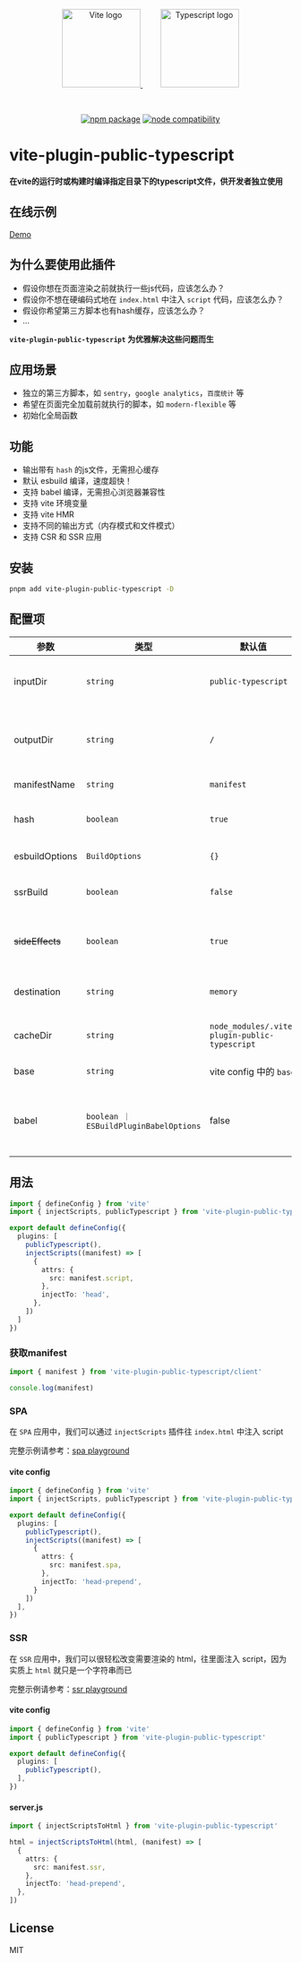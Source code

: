 
<p align="center">
  <a href="https://vitejs.dev" style="margin-right: 32px;" target="_blank" rel="noopener noreferrer">
    <img width="140" src="https://vitejs.dev/logo.svg" alt="Vite logo" />
  </a>
  <a href="https://www.typescriptlang.org/" target="_blank" rel="noopener noreferrer">
    <img width="140" src="https://upload.wikimedia.org/wikipedia/commons/4/4c/Typescript_logo_2020.svg" alt="Typescript logo" />
  </a>
</p>
<br/>
<p align="center">
  <a href="https://npmjs.com/package/vite-plugin-public-typescript"><img src="https://img.shields.io/npm/v/vite-plugin-public-typescript.svg" alt="npm package"></a>
  <a href="https://nodejs.org/en/about/previous-releases"><img src="https://img.shields.io/node/v/vite-plugin-public-typescript.svg" alt="node compatibility"></a>
</p>

# vite-plugin-public-typescript


**在vite的运行时或构建时编译指定目录下的typescript文件，供开发者独立使用**

## 在线示例
[Demo](https://hemengke1997.github.io/vite-plugin-public-typescript/)

## 为什么要使用此插件

- 假设你想在页面渲染之前就执行一些js代码，应该怎么办？
- 假设你不想在硬编码式地在 `index.html` 中注入 `script` 代码，应该怎么办？
- 假设你希望第三方脚本也有hash缓存，应该怎么办？
- ...

**`vite-plugin-public-typescript` 为优雅解决这些问题而生**

## 应用场景

- 独立的第三方脚本，如 `sentry`，`google analytics`，`百度统计` 等
- 希望在页面完全加载前就执行的脚本，如 `modern-flexible` 等
- 初始化全局函数

## 功能

- 输出带有 `hash` 的js文件，无需担心缓存
- 默认 esbuild 编译，速度超快！
- 支持 babel 编译，无需担心浏览器兼容性
- 支持 vite 环境变量
- 支持 vite HMR
- 支持不同的输出方式（内存模式和文件模式）
- 支持 CSR 和 SSR 应用


## 安装

```bash
pnpm add vite-plugin-public-typescript -D
```

## 配置项

| 参数            | 类型                                   | 默认值                                        | 描述                                           |
| --------------- | -------------------------------------- | --------------------------------------------- | ---------------------------------------------- |
| inputDir        | `string`                               | `public-typescript`                           | 存放需要编译的 `typescript` 的目录             |
| outputDir       | `string`                               | `/`                                           | 输出公共 javascript 的目录，相对于 `publicDir` |
| manifestName    | `string`                               | `manifest`                                    | `manifest` 的文件名                            |
| hash            | `boolean`                              | `true`                                        | 编译后的 `js` 是否生成 `hash `                 |
| esbuildOptions  | `BuildOptions`                         | `{}`                                          | esbuild 构建选项                               |
| ssrBuild        | `boolean`                              | `false`                                       | 当前打包环境是否是 ssr                         |
| ~~sideEffects~~ | `boolean`                              | `true`                                        | 是否编译三方库(v2.0.0废弃⚠️)                    |
| destination     | `string`                               | `memory`                                      | 输出模式：内存模式 \| 文件模式                 |
| cacheDir        | `string`                               | `node_modules/.vite-plugin-public-typescript` | 存放manifest缓存的目录                         |
| base            | `string`                               | vite config 中的 `base`                       | 资源 base url                                  |
| babel           | `boolean ｜ ESBuildPluginBabelOptions` | false                                         | babel编译（如果需要兼容es6以下浏览器，请开启） |



## 用法

```ts
import { defineConfig } from 'vite'
import { injectScripts, publicTypescript } from 'vite-plugin-public-typescript'

export default defineConfig({
  plugins: [
    publicTypescript(),
    injectScripts((manifest) => [
      {
        attrs: {
          src: manifest.script,
        },
        injectTo: 'head',
      },
    ])
  ]
})
```

### 获取manifest

```ts
import { manifest } from 'vite-plugin-public-typescript/client'

console.log(manifest)
```


### SPA

在 `SPA` 应用中，我们可以通过 `injectScripts` 插件往 `index.html` 中注入 script

完整示例请参考：[spa playground](./playground/spa/vite.config.ts)

#### vite config

```ts
import { defineConfig } from 'vite'
import { injectScripts, publicTypescript } from 'vite-plugin-public-typescript'

export default defineConfig({
  plugins: [
    publicTypescript(),
    injectScripts((manifest) => [
      {
        attrs: {
          src: manifest.spa,
        },
        injectTo: 'head-prepend',
      }
    ])
  ],
})
```

### SSR

在 `SSR` 应用中，我们可以很轻松改变需要渲染的 html，往里面注入 script，因为实质上 `html` 就只是一个字符串而已

完整示例请参考：[ssr playground](./playground/ssr/index.html)

#### vite config

```ts
import { defineConfig } from 'vite'
import { publicTypescript } from 'vite-plugin-public-typescript'

export default defineConfig({
  plugins: [
    publicTypescript(),
  ],
})
```

#### server.js

```ts
import { injectScriptsToHtml } from 'vite-plugin-public-typescript'

html = injectScriptsToHtml(html, (manifest) => [
  {
    attrs: {
      src: manifest.ssr,
    },
    injectTo: 'head-prepend',
  },
])
```


## License

MIT

[npm-img]: https://img.shields.io/npm/v/vite-plugin-public-typescript.svg

